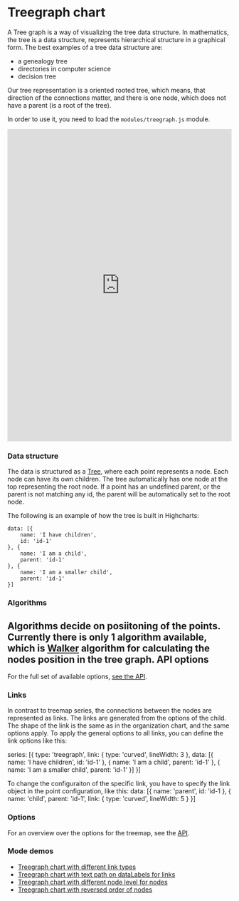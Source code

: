 Treegraph chart
===
A Tree graph is a way of visualizing the tree data structure. In mathematics, the tree is a data structure, represents hierarchical structure in a graphical form. The best examples of a tree data structure are: <ul>
<li>a genealogy tree </li>
<li>directories in computer science</li>
<li>decision tree</li>
</ul>
Our tree representation is a oriented rooted tree, which means, that direction of the connections matter, and there is one node, which does not have a parent (is a root of the tree).

In order to use it, you need to load the `modules/treegraph.js` module.

<iframe style="width: 100%; height: 700px; border: none;" src=https://www.highcharts.com/samples/embed/highcharts/demo/treegraph-chart allow="fullscreen"></iframe>

### Data structure

The data is structured as a [Tree](https://en.wikipedia.org/wiki/Tree_(data_structure)), where each point represents a node. Each node can have its own children.  The tree automatically has one node at the top representing the root node. If a point has an undefined parent, or the parent is not matching any id, the parent will be automatically set to the root node.

The following is an example of how the tree is built in Highcharts:


    data: [{
        name: 'I have children',
        id: 'id-1'
    }, {
        name: 'I am a child',
        parent: 'id-1'
    }, {
        name: 'I am a smaller child',
        parent: 'id-1'
    }]

### Algorithms

Algorithms decide on posiitoning of the points. Currently there is only 1 algorithm available, which is [Walker](http://dirk.jivas.de/papers/buchheim02improving.pdf) algorithm for calculating the nodes position in the tree graph.
API options
-----------

For the full set of available options, [see the API](https://api.highcharts.com/highcharts/series.organization).

### Links

In contrast to treemap series, the connections between the nodes are represented as links.  The links are generated from the options of the child. The shape of the link is the same as in the organization chart, and the same options apply.  To apply the general options to all links, you can define the link options like this:

series: [{
    type: 'treegraph',
    link: {
        type: 'curved',
        lineWidth: 3
    },
    data: [{
        name: 'I have children',
        id: 'id-1'
    }, {
        name: 'I am a child',
        parent: 'id-1'
    }, {
        name: 'I am a smaller child',
        parent: 'id-1'
    }]
}]

To change the configuraiton of the specific link, you have to specify the link object in the point configuration, like this:
    data: [{
        name: 'parent',
        id: 'id-1
    }, {
        name: 'child',
        parent: 'id-1',
        link: {
            type: 'curved',
            lineWidth: 5
        }
    }]

### Options

For an overview over the options for the treemap, see the [API](https://api.highcharts.com/highcharts/plotOptions.treemap).



### Mode demos

*   [Treegraph chart with different link types](https://jsfiddle.net/gh/get/library/pure/highcharts/highcharts/tree/master/samples/highcharts/series-treegraph/link-types)
*   [Treegraph chart with text path on dataLabels for links](https://jsfiddle.net/gh/get/library/pure/highcharts/highcharts/tree/master/samples/highcharts/series-treegraph/link-text-path)
*   [Treegraph chart with different node level for nodes](https://jsfiddle.net/gh/get/library/pure/highcharts/highcharts/tree/master/samples/highcharts/series-treegraph/node-level)
*   [Treegraph chart with reversed order of nodes](https://jsfiddle.net/gh/get/library/pure/highcharts/highcharts/tree/master/samples/highcharts/series-treegraph/reversed)
